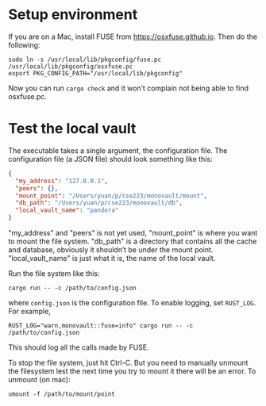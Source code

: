 # Setup environment

If you are on a Mac, install FUSE from https://osxfuse.github.io. Then
do the following:

```
sudo ln -s /usr/local/lib/pkgconfig/fuse.pc /usr/local/lib/pkgconfig/osxfuse.pc
export PKG_CONFIG_PATH="/usr/local/lib/pkgconfig"
```

Now you can run `cargo check` and it won’t complain not being able to
find osxfuse.pc.

# Test the local vault

The executable takes a single argument, the configuration file. The
configuration file (a JSON file) should look something like this:

```json
{
  "my_address": "127.0.0.1",
  "peers": {},
  "mount_point": "/Users/yuan/p/cse223/monovault/mount",
  "db_path": "/Users/yuan/p/cse223/monovault/db",
  "local_vault_name": "pandora"
}
```

"my_address" and "peers" is not yet used, "mount_point" is where you
want to mount the file system. "db_path" is a directory that contains
all the cache and database, obviously it shouldn’t be under the mount
point. "local_vault_name" is just what it is, the name of the local vault.

Run the file system like this:

```shell
cargo run -- -c /path/to/config.json
```

where `config.json` is the configuration file. To enable logging, set
`RUST_LOG`. For example,

```shell
RUST_LOG="warn,monovault::fuse=info" cargo run -- -c /path/to/config.json
```

This should log all the calls made by FUSE.

To stop the file system, just hit Ctrl-C. But you need to manually
unmount the filesystem lest the next time you try to mount it there
will be an error. To unmount (on mac):

```shell
umount -f /path/to/mount/point
```
